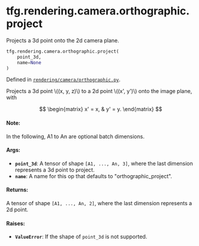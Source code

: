 <div itemscope itemtype="http://developers.google.com/ReferenceObject">
<meta itemprop="name" content="tfg.rendering.camera.orthographic.project" />
<meta itemprop="path" content="Stable" />
</div>

# tfg.rendering.camera.orthographic.project

Projects a 3d point onto the 2d camera plane.

``` python
tfg.rendering.camera.orthographic.project(
    point_3d,
    name=None
)
```



Defined in [`rendering/camera/orthographic.py`](https://github.com/tensorflow/graphics/blob/master/tensorflow_graphics/rendering/camera/orthographic.py).

<!-- Placeholder for "Used in" -->

Projects a 3d point \\((x, y, z)\\) to a 2d point \\((x', y')\\) onto the
image plane, with

$$
\begin{matrix}
x' = x, & y' = y.
\end{matrix}
$$

#### Note:

In the following, A1 to An are optional batch dimensions.


#### Args:

* <b>`point_3d`</b>: A tensor of shape `[A1, ..., An, 3]`, where the last dimension
  represents a 3d point to project.
* <b>`name`</b>: A name for this op that defaults to "orthographic_project".


#### Returns:

A tensor of shape `[A1, ..., An, 2]`, where the last dimension represents
a 2d point.


#### Raises:

* <b>`ValueError`</b>: If the shape of `point_3d` is not supported.